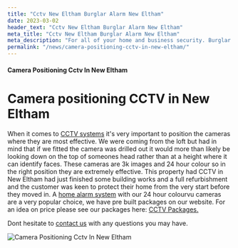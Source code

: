 ```yaml
---
title: "Cctv New Eltham Burglar Alarm New Eltham"
date: 2023-03-02
header_text: "Cctv New Eltham Burglar Alarm New Eltham"
meta_title: "Cctv New Eltham Burglar Alarm New Eltham"
meta_description: "For all of your home and business security. Burglar Alarm Servicing, Burglar Alarm Installation, Alarm Battery and CCTV in New Eltham. Call 020 8302 4065"
permalink: "/news/camera-positioning-cctv-in-new-eltham/"
---
```


#### Camera Positioning Cctv In New Eltham

# Camera positioning CCTV in New Eltham

When it comes to [CCTV systems](/categories/cctv.php) it\'s very important to position the cameras where they are most effective. We were coming from the loft but had in mind that if we fitted the camera was drilled out it would more than likely be looking down on the top of someones head rather than at a height where it can identify faces. These cameras are 3k images and 24 hour colour so in the right position they are extremely effective. This property had CCTV in New Eltham had just finished some building works and a full refurbishment and the customer was keen to protect their home from the very start before they moved in. A [home alarm system](/categories/burglar-alarms.php) with our 24 hour colourvu cameras are a very popular choice, we have pre built packages on our website. For an idea on price please see our packages here: [CCTV Packages.](/categories/cctv.php)

Dont hesitate to [contact us](/contact.php) with any questions you may have.

![Camera Positioning Cctv In New Eltham](https://res.cloudinary.com/kbs/image/upload/dstvsro04zxcx1fukp2l.jpg)